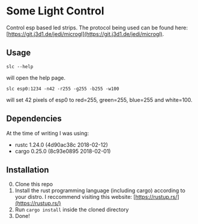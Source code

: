 # Some Light Control

Control esp based led strips.
The protocol being used can be found here: [https://git.j3d1.de/jedi/microgl](https://git.j3d1.de/jedi/microgl).

## Usage

```
slc --help
```
will open the help page.


```
slc esp0:1234 -n42 -r255 -g255 -b255 -w100
```
will set 42 pixels of esp0 to red=255, green=255, blue=255 and white=100.


## Dependencies

At the time of writing I was using:
* rustc 1.24.0 (4d90ac38c 2018-02-12)
* cargo 0.25.0 (8c93e0895 2018-02-01)

## Installation
0. Clone this repo
1. Install the rust programming language (including cargo) according to your distro.
    I reccommend visiting this website: [https://rustup.rs/](https://rustup.rs/)
2. Run ```cargo install``` inside the cloned directory
3. Done!